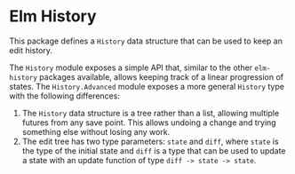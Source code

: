# Elm History

This package defines a `History` data structure that can be
used to keep an edit history.

The `History` module exposes a simple API that, similar to
the other `elm-history` packages available, allows keeping
track of a linear progression of states. The
`History.Advanced` module exposes a more general `History`
type with the following differences:

1. The `History` data structure is a tree rather than a
list, allowing multiple futures from any save point. This
allows undoing a change and trying something else without
losing any work.
2. The edit tree has two type parameters: `state` and
`diff`, where `state` is the type of the initial state and
`diff` is a type that can be used to update a state with
an update function of type `diff -> state -> state`.